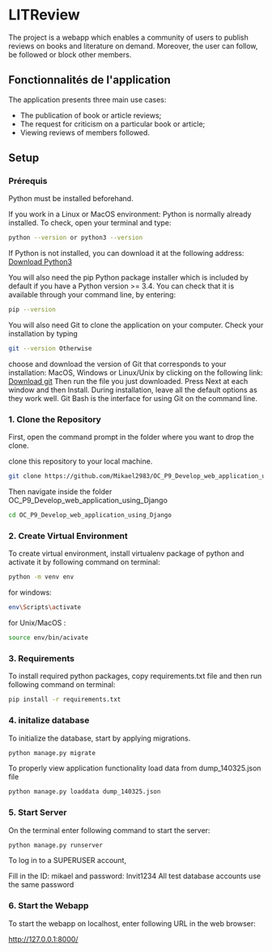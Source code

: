 # LITReview

The project is a webapp which enables a community of users to publish reviews on books and literature on demand. Moreover, the user can follow, be followed or block other members.

## Fonctionnalités de l'application
The application presents three main use cases:

 - The publication of book or article reviews;
 - The request for criticism on a particular book or article;
 - Viewing reviews of members followed.

## Setup
### Prérequis
Python must be installed beforehand.

If you work in a Linux or MacOS environment: Python is normally already installed. To check, open your terminal and type:
```bash
python --version or python3 --version
```
If Python is not installed, you can download it at the following address: [Download Python3](https://www.python.org/downloads)

You will also need the pip Python package installer which is included by default if you have a Python version >= 3.4. You can check that it is available through your command line, by entering: 
```bash
pip --version
```
You will also need Git to clone the application on your computer. Check your installation by typing
```bash
git --version Otherwise
```
choose and download the version of Git that corresponds to your installation: MacOS, Windows or Linux/Unix by clicking on the following link: [Download git](https://git-scm.com/downloads) Then run the file you just downloaded. Press Next at each window and then Install. During installation, leave all the default options as they work well. Git Bash is the interface for using Git on the command line.

### 1. Clone the Repository

First, open the command prompt in the folder where you want to drop the clone.

clone this repository to your local machine. 

```bash
git clone https://github.com/Mikael2983/OC_P9_Develop_web_application_using_Django.git
```
Then navigate inside the folder OC_P9_Develop_web_application_using_Django

```bash
cd OC_P9_Develop_web_application_using_Django
```

### 2. Create Virtual Environment

To create virtual environment, install virtualenv package of python and activate it by following command on terminal:

```bash
python -m venv env
```
for windows:
```bash
env\Scripts\activate
```
for Unix/MacOS :
```bash
source env/bin/acivate
```


### 3. Requirements

To install required python packages, copy requirements.txt file and then run following command on terminal:

```bash
pip install -r requirements.txt
```
### 4. initalize database

To initialize the database, start by applying migrations. 

```bash
python manage.py migrate
```
To properly view application functionality load data from dump_140325.json file 

```bash
python manage.py loaddata dump_140325.json
```

### 5. Start Server

On the terminal enter following command to start the server:

```bash
python manage.py runserver
```
To log in to a SUPERUSER account,

Fill in the ID: mikael and password: Invit1234
All test database accounts use the same password

### 6. Start the Webapp

To start the webapp on localhost, enter following URL in the web browser:

http://127.0.0.1:8000/
